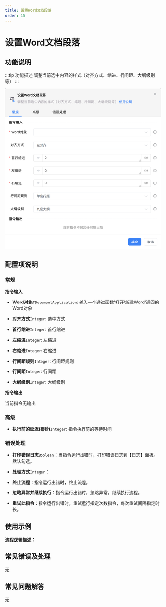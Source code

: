 ```yaml
---
title: 设置Word文档段落
order: 15
---
```


# 设置Word文档段落

## 功能说明

:::tip 功能描述
调整当前选中内容的样式（对齐方式、缩进、行间距、大纲级别等）
:::

![设置Word文档段落](../../../assets/设置Word文档段落_command.png)

## 配置项说明

### 常规

**指令输入**

- **Word对象**`TDocumentApplication`: 输入一个通过函数'打开/新建Word'返回的Word对象

- **对齐方式**`Integer`: 选中方式

- **首行缩进**`Integer`: 首行缩进

- **左缩进**`Integer`: 左缩进

- **右缩进**`Integer`: 右缩进

- **行间距规则**`Integer`: 行间距规则

- **行间距**`Integer`: 行间距

- **大纲级别**`Integer`: 大纲级别


**指令输出**

当前指令无输出

### 高级

- **执行前的延迟(毫秒)**`Integer`: 指令执行前的等待时间

### 错误处理

- **打印错误日志**`Boolean`：当指令运行出错时，打印错误日志到【日志】面板。默认勾选。

- **处理方式**`Integer`：

 - **终止流程**：指令运行出错时，终止流程。

 - **忽略异常并继续执行**：指令运行出错时，忽略异常，继续执行流程。

 - **重试此指令**：指令运行出错时，重试运行指定次数指令，每次重试间隔指定时长。

## 使用示例

**流程逻辑描述：** 

## 常见错误及处理

无

## 常见问题解答

无

